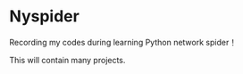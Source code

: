 # Nyspider

Recording my codes during learning Python network spider！

This will contain many projects.
